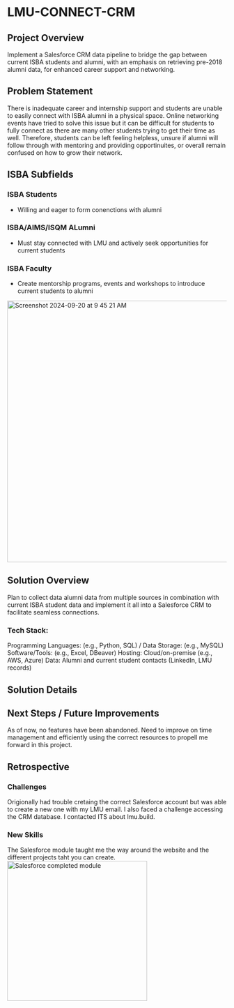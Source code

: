 # LMU-CONNECT-CRM

## Project Overview 
Implement a Salesforce CRM data pipeline to bridge the gap between current ISBA students and alumni, with an emphasis on retrieving pre-2018 alumni data, for enhanced career support and networking.

## Problem Statement 
  There is inadequate career and internship support and students are unable to easily connect with ISBA alumni in a physical space. 
  Online networking events have tried to solve this issue but it can be difficult for students to fully connect as there are many other students trying to get their time as well. Therefore, students can be left feeling helpless, unsure if alumni will follow through with mentoring and providing opportinuites, or overall remain confused on how to grow their network. 


## ISBA Subfields
### ISBA Students 
- Willing and eager to form conenctions with alumni

### ISBA/AIMS/ISQM ALumni
- Must stay connected with LMU and actively seek opportunities for current students

### ISBA Faculty
- Create mentorship programs, events and workshops to introduce current students to alumni

<img width="600" alt="Screenshot 2024-09-20 at 9 45 21 AM" src="https://github.com/user-attachments/assets/2d96431f-6eb0-483d-9321-37a2fd553d25">

## Solution Overview
Plan to collect data alumni data from multiple sources in combination with current ISBA student data and implement it all into a Salesforce CRM to facilitate seamless connections.

### Tech Stack:
Programming Languages: (e.g., Python, SQL) /
Data Storage: (e.g., MySQL)
Software/Tools: (e.g., Excel, DBeaver)
Hosting: Cloud/on-premise (e.g., AWS, Azure)
Data: Alumni and current student contacts (LinkedIn, LMU records)

## Solution Details 

## Next Steps / Future Improvements
As of now, no features have been abandoned. 
Need to improve on time management and efficiently using the correct resources to propell me forward in this project. 

## Retrospective
### Challenges 
Origionally had trouble cretaing the correct Salesforce account but was able to create a new one with my LMU email.
I also faced a challenge accessing the CRM database. I contacted ITS about lmu.build.
### New Skills
The Salesforce module taught me the way around the website and the different projects taht you can create. 
<img width="321" alt="Salesforce completed module" src="https://github.com/user-attachments/assets/33ba2f05-9875-4208-be3e-d3589201f65b">

